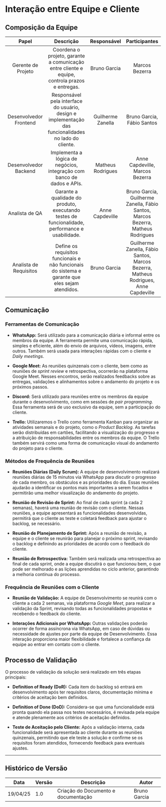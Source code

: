 # Interação entre Equipe e Cliente

## Composição da Equipe


|         Papel          |                                               Descrição                                               |    Responsável    |                                    Participantes                                    |
| :--------------------: | :---------------------------------------------------------------------------------------------------: | :---------------: | :---------------------------------------------------------------------------------: |
|   Gerente de Projeto   |     Coordena o projeto, garante a comunicação entre cliente e equipe, controla prazos e entregas.     |   Bruno Garcia    |                                   Marcos Bezerra                                    |
| Desenvolvedor Frontend | Responsável pela interface do usuário, design e implementação das funcionalidades no lado do cliente. | Guilherme Zanella |                             Bruno Garcia, Fábio Santos                              |
| Desenvolvedor Backend  |                Implementa a lógica de negócios, integração com banco de dados e APIs.                 | Matheus Rodrigues |                           Anne Capdeville, Marcos Bezerra                           |
|     Analista de QA     |    Garante a qualidade do produto, executando testes de funcionalidade, performance e usabilidade.    |  Anne Capdeville  |  Bruno Garcia, Guilherme Zanella, Fábio Santos, Marcos Bezerra, Matheus Rodrigues   |
| Analista de Requisitos |    Define os requisitos funcionais e não funcionais do sistema e garante que eles sejam atendidos.    |   Bruno Garcia    | Guilherme Zanella, Fábio Santos, Marcos Bezerra, Matheus Rodrigues, Anne Capdeville |


## Comunicação


### Ferramentas de Comunicação

- **WhatsApp:** Será utilizado para a comunicação diária e informal entre os membros da equipe. A ferramenta permite uma comunicação rápida, simples e eficiente, além do envio de arquivos, vídeos, imagens, entre outros. Também será usada para interações rápidas com o cliente e *Daily meetings*.

- **Google Meet:** As reuniões quinzenais com o cliente, bem como as reuniões de *sprint review* e retrospectiva, ocorrerão na plataforma Google Meet. Nesses encontros, serão realizados feedbacks sobre as entregas, validações e alinhamentos sobre o andamento do projeto e os próximos passos.

- **Discord:** Será utilizado para reuniões entre os membros da equipe durante o desenvolvimento, como em sessões de *pair programming*. Essa ferramenta será de uso exclusivo da equipe, sem a participação do cliente.

- **Trello:** Utilizaremos o Trello como ferramenta Kanban para organizar as atividades semanais e do projeto, como o *Product Backlog*. As tarefas serão distribuídas em cartões, facilitando a visualização do progresso e a atribuição de responsabilidades entre os membros da equipe. O Trello também servirá como uma forma de comunicação visual do andamento do projeto para o cliente.


### Métodos de Frequência de Reuniões

- **Reuniões Diárias (Daily Scrum):** A equipe de desenvolvimento realizará reuniões diárias de 15 minutos via WhatsApp para discutir o progresso de cada membro, os obstáculos e as prioridades do dia. Essas reuniões ajudarão a identificar os pontos mais importantes a serem focados e permitirão uma melhor visualização do andamento do projeto.

- **Reunião de Revisão de Sprint:** Ao final de cada sprint (a cada 2 semanas), haverá uma reunião de revisão com o cliente. Nessas reuniões, a equipe apresentará as funcionalidades desenvolvidas, permitirá que o cliente as teste e coletará feedback para ajustar o backlog, se necessário.

- **Reunião de Planejamento de Sprint:** Após a reunião de revisão, a equipe e o cliente se reunirão para planejar o próximo sprint, revisando o backlog e definindo as prioridades de acordo com o feedback do cliente.

- **Reunião de Retrospectiva:** Também será realizada uma retrospectiva ao final de cada sprint, onde a equipe discutirá o que funcionou bem, o que pode ser melhorado e as lições aprendidas no ciclo anterior, garantindo a melhoria contínua do processo.


### Frequência de Reuniões com o Cliente

- **Reunião de Validação:** A equipe de Desenvolvimento se reunirá com o cliente a cada 2 semanas, via plataforma *Google Meet*, para realizar a validação da Sprint, revisando todas as funcionalidades propostas e recebendo o feedback do cliente.

- **Interações Adicionais por WhatsApp:** Outras validações poderão ocorrer de forma assíncrona via WhatsApp, em caso de dúvidas ou necessidade de ajustes por parte da equipe de Desenvolvimento. Essa interação proporciona maior flexibilidade e fortalece a confiança da equipe ao entrar em contato com o cliente.

## Processo de Validação

O processo de validação da solução será realizado em três etapas principais:

- **Definition of Ready (DoR):** Cada item do backlog só entrará em desenvolvimento após ter requisitos claros, documentação mínima e critérios de aceitação bem definidos.

- **Definition of Done (DoD):** Considera-se que uma funcionalidade está pronta quando ela passa nos testes necessários, é revisada pela equipe e atende plenamente aos critérios de aceitação definidos.

- **Teste de Aceitação pelo Cliente:** Após a validação interna, cada funcionalidade será apresentada ao cliente durante as reuniões quinzenais, permitindo que ele teste a solução e confirme se os requisitos foram atendidos, fornecendo feedback para eventuais ajustes.

---
## Histórico de Versão
| Data     | Versão | Descrição                           | Autor        |
| -------- | ------ | ----------------------------------- | ------------ |
| 19/04/25 | 1.0    | Criação do Documento e documentação | Bruno Garcia |